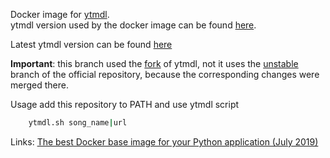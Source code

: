 Docker image for [ytmdl](https://github.com/deepjyoti30/ytmdl).  
ytmdl version used by the docker image can be found [here](https://raw.githubusercontent.com/yantonov/ytmdl-docker/master/docker/files/requirements.txt).

Latest ytmdl version can be found [here](https://raw.githubusercontent.com/deepjyoti30/ytmdl/master/ytmdl/__version__.py)

**Important**: 
this branch used the [fork](https://github.com/yantonov/ytmdl/tree/ignore_chapters) of ytmdl,
not it uses the [unstable](https://github.com/deepjyoti30/ytmdl/tree/unstable) branch of the official repository, because the corresponding changes were merged there.

Usage add this repository to PATH and use ytmdl script

```bash
    ytmdl.sh song_name|url
```

Links:
[The best Docker base image for your Python application (July 2019)](https://pythonspeed.com/articles/base-image-python-docker-images/)
